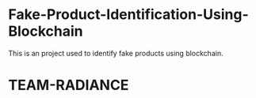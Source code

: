# Fake-Product-Identification-Using-Blockchain
This is an project used to identify fake products using blockchain.
# TEAM-RADIANCE
